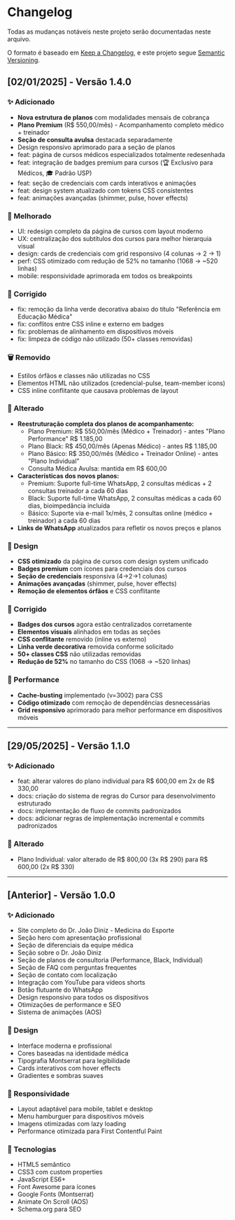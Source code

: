 # Changelog

Todas as mudanças notáveis neste projeto serão documentadas neste arquivo.

O formato é baseado em [Keep a Changelog](https://keepachangelog.com/pt-BR/1.0.0/),
e este projeto segue [Semantic Versioning](https://semver.org/lang/pt-BR/).

## [02/01/2025] - Versão 1.4.0

### ✨ Adicionado

- **Nova estrutura de planos** com modalidades mensais de cobrança
- **Plano Premium** (R$ 550,00/mês) - Acompanhamento completo médico + treinador
- **Seção de consulta avulsa** destacada separadamente
- Design responsivo aprimorado para a seção de planos
- feat: página de cursos médicos especializados totalmente redesenhada
- feat: integração de badges premium para cursos (🏆 Exclusivo para Médicos, 🎓 Padrão USP)
- feat: seção de credenciais com cards interativos e animações
- feat: design system atualizado com tokens CSS consistentes
- feat: animações avançadas (shimmer, pulse, hover effects)

### 🎨 Melhorado

- UI: redesign completo da página de cursos com layout moderno
- UX: centralização dos subtítulos dos cursos para melhor hierarquia visual
- design: cards de credenciais com grid responsivo (4 colunas → 2 → 1)
- perf: CSS otimizado com redução de 52% no tamanho (1068 → ~520 linhas)
- mobile: responsividade aprimorada em todos os breakpoints

### 🔧 Corrigido

- fix: remoção da linha verde decorativa abaixo do título "Referência em Educação Médica"
- fix: conflitos entre CSS inline e externo em badges
- fix: problemas de alinhamento em dispositivos móveis
- fix: limpeza de código não utilizado (50+ classes removidas)

### 🗑️ Removido

- Estilos órfãos e classes não utilizadas no CSS
- Elementos HTML não utilizados (credencial-pulse, team-member icons)
- CSS inline conflitante que causava problemas de layout

### 🔄 Alterado

- **Reestruturação completa dos planos de acompanhamento:**
  - Plano Premium: R$ 550,00/mês (Médico + Treinador) - antes "Plano Performance" R$ 1.185,00
  - Plano Black: R$ 450,00/mês (Apenas Médico) - antes R$ 1.185,00
  - Plano Básico: R$ 350,00/mês (Médico + Treinador Online) - antes "Plano Individual"
  - Consulta Médica Avulsa: mantida em R$ 600,00
- **Características dos novos planos:**
  - Premium: Suporte full-time WhatsApp, 2 consultas médicas + 2 consultas treinador a cada 60 dias
  - Black: Suporte full-time WhatsApp, 2 consultas médicas a cada 60 dias, bioimpedância incluída
  - Básico: Suporte via e-mail 1x/mês, 2 consultas online (médico + treinador) a cada 60 dias
- **Links de WhatsApp** atualizados para refletir os novos preços e planos

### 🎨 Design

- **CSS otimizado** da página de cursos com design system unificado
- **Badges premium** com ícones para credenciais dos cursos
- **Seção de credenciais** responsiva (4→2→1 colunas)
- **Animações avançadas** (shimmer, pulse, hover effects)
- **Remoção de elementos órfãos** e CSS conflitante

### 🐛 Corrigido

- **Badges dos cursos** agora estão centralizados corretamente
- **Elementos visuais** alinhados em todas as seções
- **CSS conflitante** removido (inline vs externo)
- **Linha verde decorativa** removida conforme solicitado
- **50+ classes CSS** não utilizadas removidas
- **Redução de 52%** no tamanho do CSS (1068 → ~520 linhas)

### 🚀 Performance

- **Cache-busting** implementado (v=3002) para CSS
- **Código otimizado** com remoção de dependências desnecessárias
- **Grid responsivo** aprimorado para melhor performance em dispositivos móveis

---

## [29/05/2025] - Versão 1.1.0

### ✨ Adicionado

- feat: alterar valores do plano individual para R$ 600,00 em 2x de R$ 330,00
- docs: criação do sistema de regras do Cursor para desenvolvimento estruturado
- docs: implementação de fluxo de commits padronizados
- docs: adicionar regras de implementação incremental e commits padronizados

### 📝 Alterado

- Plano Individual: valor alterado de R$ 800,00 (3x R$ 290) para R$ 600,00 (2x R$ 330)

---

## [Anterior] - Versão 1.0.0

### ✨ Adicionado

- Site completo do Dr. João Diniz - Medicina do Esporte
- Seção hero com apresentação profissional
- Seção de diferenciais da equipe médica
- Seção sobre o Dr. João Diniz
- Seção de planos de consultoria (Performance, Black, Individual)
- Seção de FAQ com perguntas frequentes
- Seção de contato com localização
- Integração com YouTube para vídeos shorts
- Botão flutuante do WhatsApp
- Design responsivo para todos os dispositivos
- Otimizações de performance e SEO
- Sistema de animações (AOS)

### 🎨 Design

- Interface moderna e profissional
- Cores baseadas na identidade médica
- Tipografia Montserrat para legibilidade
- Cards interativos com hover effects
- Gradientes e sombras suaves

### 📱 Responsividade

- Layout adaptável para mobile, tablet e desktop
- Menu hamburguer para dispositivos móveis
- Imagens otimizadas com lazy loading
- Performance otimizada para First Contentful Paint

### 🔧 Tecnologias

- HTML5 semântico
- CSS3 com custom properties
- JavaScript ES6+
- Font Awesome para ícones
- Google Fonts (Montserrat)
- Animate On Scroll (AOS)
- Schema.org para SEO
